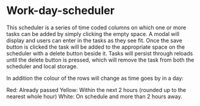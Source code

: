 # Work-day-scheduler
 
This scheduler is a series of time coded columns on which one or more tasks can be added by simply clicking the empty space. A modal will display and users can enter in the tasks as they see fit. Once the save button is clicked the task will be added to the appropriate space on the scheduler with a delete button beside it. Tasks will persist through reloads until the delete button is pressed, which will remove the task from both the scheduler and local storage. 

In addition the colour of the rows will change as time goes by in a day:

Red: Already passed
Yellow: Within the next 2 hours (rounded up to the nearest whole hour)
White: On schedule and more than 2 hours away.